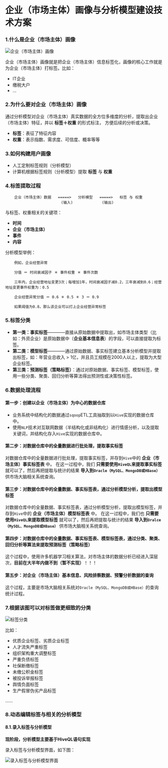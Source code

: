 企业（市场主体）画像与分析模型建设技术方案
====================================================================================
### 1.什么是企业（市场主体）画像

![企业（市场主体）画像](img/p1.jpg)

企业（市场主体）画像就是把企业（市场主体）信息标签化，画像的核心工作就是为企业（市场主体）打标签。比如：
+ IT企业
+ 缴税大户
+ ...

### 2.为什么要对企业（市场主体）画像
通过分析模型对企业（市场主体）真实数据的全方位多维度的分析，提取出企业（市场主体）特征，并以 **标签＋权重** 的形式标注，
方便后续的分析或决策。
+ **标签**：表征了特征内容
+ **权重**：表示指数、需求度、可信度、概率等等

### 3.如何构建用户画像
+ 人工定制标签规则（分析模型）
+ 计算机根据标签规则（分析模型）提取 **标签** 与 **权重**

### 4.标签提取过程
```                                  
    企业（市场主体）数据   =====>   分析模型   =====>   标签 与 权重   
                         (输入)             (输出)  
```
与标签、权重相关的关键项：
+ **时间**
+ **企业（市场主体）**
+ **事件**
+ **内容**

分析模型举例：
```
    例如，企业经营异常

    分值 ＝ 时间衰减因子 ＊ 事件权重 ＊ 事件次数

    三年内，企业经营地址变更3次；每增加1年，时间衰减因子减0.2，三年衰减到0.6；经营地址变更事件权重为：0.5

    企业经营异常分值 ＝ 0.6 ＊ 0.5 ＊ 3 ＝ 0.9

    如果阈值为0.8，那么该企业可以打上企业经营异常标签
```

### 5.标签分类
+ **第一类：事实标签**————直接从原始数据中提取出，如市场主体类型（比如：外资企业）是原始数据中（**企业基本信息表**）的字段，可以直接提取为标签。
+ **第二类：模型标签**————通过原始数据、事实标签建立基本分析模型并提取出标签，如：年营业总收入 > 1亿，并且员工规模在2000人以上，提取为大型企业标签。
+ **第三类：预测标签（策略标签）**：通过对原始数据、事实标签、模型标签，使用一些分类、聚类、回归分析等算法得出预测性或决策性标签。

### 6.数据处理流程

#### 第一步：创建以企业（市场主体）为中心的数据仓库
+ 业务系统中结构化的数据通过`sqoop`ETL工具抽取到以`Hive`实现的数据仓库中。
+ 使用`NLP`技术对互联网数据（半结构化或非结构化）进行情感分析，以及提取关键词，并结构化存入`Hive`实现的数据仓库中。

#### 第二步：对数据仓库中的全量数据进行批处理，提取事实标签
对数据仓库中的全量数据进行批处理，提取事实标签，并存到`Hive`中的 **企业（市场主体）事实标签表** 中。
在这一过程中，我们 **只需要使用`HiveQL`来提取事实标签** 就可以了，然后再把提取与统计的结果 **导入到`Oracle（MySQL、MongoDB或HBase）`** 
供市场大脑相关系统查询。

#### 第三步：对数据仓库中的全量数据、事实标签表，通过分析模型分析，提取出模型标签
对数据仓库中的全量数据、事实标签表，通过分析模型分析，提取出模型标签，并存到`Hive`中的 **企业（市场主体）模型标签表** 中。
在这一过程中，我们也 **只需要使用`HiveQL`来提取模型标签** 就可以了，然后再把提取与统计的结果 **导入到`Oralce（MySQL、MongoDB或HBase）`** 
供市场大脑相关系统查询。

#### 第四步：对数据仓库中的全量数据、事实标签表、模型标签表，通过分类、聚类、回归分析等算法来提取预测标签（策略标签）
这个过程中，使用许多机器学习相关算法，对市场主体的数据分析已经进入深层次，**目前在大半年内做不到（暂不实现）**！！！

#### 第五步：对企业（市场主体）基本信息、风险排察数据、预警分析数据的查询
这个过程，主要是市场大脑相关系统对`Oracle（MySQL、MongoDB或HBase）`的查询统计过程。

### 7.根据该图可以对标签做更细致的分类

![标签分类](img/p2.png)

比如：
+ 优质企业标签、劣质企业标签
+ 人才流失严重标签
+ 组织架构重大调整标签
+ 严重负债标签
+ 社保断缴标签
+ 未缴公积金标签
+ 被投诉举报标签
+ 舆情负面标签
+ 生产假冒伪劣产品标签

......

### 8.动态编辑标签与相关的分析模型

#### 8.1.录入标签与分析模型

**现阶段，分析模型主要基于HiveQL语句实现**

录入标签与分析模型界面，如下图：

![录入标签与分析模型界面](img/p3.png)











